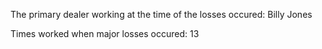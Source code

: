 

The primary dealer working at the time of the losses occured: Billy Jones

Times worked when major losses occured: 13
